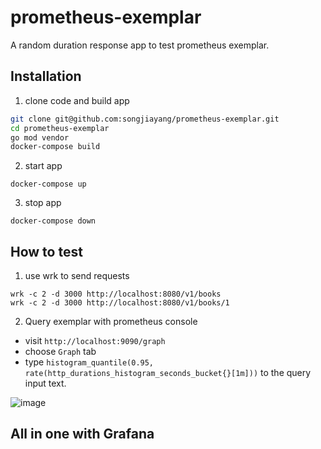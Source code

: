 # prometheus-exemplar

A random duration response app to test prometheus exemplar.

## Installation

1. clone code and build app

```bash
git clone git@github.com:songjiayang/prometheus-exemplar.git
cd prometheus-exemplar
go mod vendor
docker-compose build
```

2. start app

```
docker-compose up
```

3. stop app

```
docker-compose down
```

## How to test

1. use wrk to send requests
```
wrk -c 2 -d 3000 http://localhost:8080/v1/books
wrk -c 2 -d 3000 http://localhost:8080/v1/books/1
```

2. Query exemplar with prometheus console 

- visit `http://localhost:9090/graph`
- choose `Graph` tab
- type `histogram_quantile(0.95, rate(http_durations_histogram_seconds_bucket{}[1m]))` to the query input text.

![image](https://user-images.githubusercontent.com/1459834/158003593-7ad63d8d-0d8b-4bea-af54-947410d797a6.png)

## All in one with Grafana
